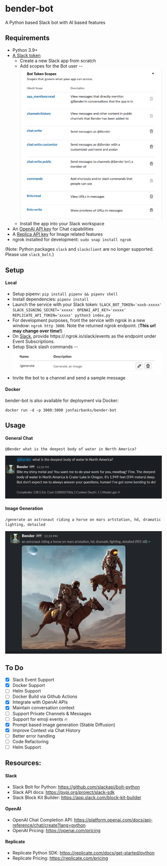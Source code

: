# bender-bot

A Python based Slack bot with AI based features

## Requirements
- Python 3.9+
- [A Slack token](https://api.slack.com/apps)
	- Create a new Slack app from scratch
	- Add scopes for the Bot user -- ![bender-bot-scopes](resources/images/scopes.png)
	- Install the app into your Slack workspace
- An [OpenAI API key](https://platform.openai.com/account/api-keys) for Chat capabilities
- A [Replica API key](https://replicate.com/account) for Image related features
- ngrok installed for development: `sudo snap install ngrok`

(Note: Python packages `slack` and `slackclient` are no longer supported. Please use `slack_bolt`.)

## Setup

#### Local

- Setup pipenv: `pip install pipenv && pipenv shell`
- Install dependencies: `pipenv install`
- Launch the service with your Slack token: `SLACK_BOT_TOKEN='xoxb-xxxxx' SLACK_SIGNING_SECRET='xxxxx' OPENAI_API_KEY='xxxxx' REPLICATE_API_TOKEN='xxxxx' python3 index.py` 
- For development purposes, front the service with ngrok in a new window: `ngrok http 3000`. Note the returned ngrok endpoint. (**This url may change over time!**)
- On [Slack](https://api.slack.com/apps), provide https://<YOUR-NGROK-URL>.ngrok.io/slack/events as the endpoint under Event Subscriptions.
- Setup Slack slash commands -- ![bender-bot-slash](resources/images/slash.png)
- Invite the bot to a channel and send a sample message

#### Docker

bender-bot is also available for deployment via Docker:
```
docker run -d -p 3000:3000 jonfairbanks/bender-bot
```

## Usage

#### General Chat
```
@Bender what is the deepest body of water in North America? 
```
![bender-bot-chat](resources/images/usage-chat.png)

#### Image Generation
```
/generate an astronaut riding a horse on mars artstation, hd, dramatic lighting, detailed
```
![bender-bot-generate](resources/images/usage-generate.png)

## To Do
- [x] Slack Event Support
- [x] Docker Support
- [ ] Helm Support
- [ ] Docker Build via Github Actions
- [x] Integrate with OpenAI APIs
- [x] Maintain conversation context
- [ ] Support Private Channels & Messages
- [ ] Support for emoji events 🔥
- [x] Prompt based image generation (Stable Diffusion)
- [x] Improve Context via Chat History
- [ ] Better error handling
- [ ] Code Refactoring
- [ ] Helm Support

## Resources:

#### Slack
- Slack Bolt for Python: https://github.com/slackapi/bolt-python
- Slack API docs: https://pypi.org/project/slack-sdk
- Slack Block Kit Builder: https://app.slack.com/block-kit-builder

#### OpenAI
- OpenAI Chat Completion API: https://platform.openai.com/docs/api-reference/chat/create?lang=python
- OpenAI Pricing: https://openai.com/pricing

#### Replicate
- Replicate Python SDK: https://replicate.com/docs/get-started/python
- Replicate Pricing: https://replicate.com/pricing